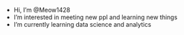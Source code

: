 -  Hi, I’m @Meow1428
-  I’m interested in meeting new ppl and learning new things
-  I’m currently learning data science and analytics

<!---
Meow1428/Meow1428 is a ✨ special ✨ repository because its `README.md` (this file) appears on your GitHub profile.
You can click the Preview link to take a look at your changes.
--->
